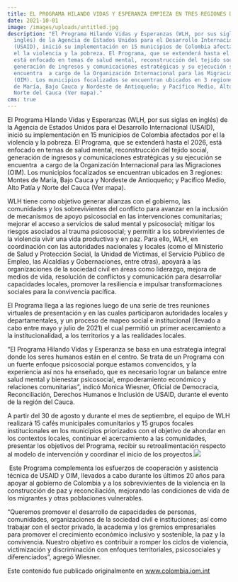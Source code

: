 ```yaml
---
title: EL PROGRAMA HILANDO VIDAS Y ESPERANZA EMPIEZA EN TRES REGIONES DEL PAÍS
date: 2021-10-01
image: /images/uploads/untitled.jpg
description: "El Programa Hilando Vidas y Esperanzas (WLH, por sus siglas en
  inglés) de la Agencia de Estados Unidos para el Desarrollo Internacional
  (USAID), inició su implementación en 15 municipios de Colombia afectados por
  el la violencia y la pobreza. El Programa, que se extenderá hasta el 2026,
  está enfocado en temas de salud mental, reconstrucción del tejido social,
  generación de ingresos y comunicaciones estratégicas y su ejecución se
  encuentra  a cargo de la Organización Internacional para las Migraciones
  (OIM). Los municipios focalizados se encuentran ubicados en 3 regiones: Montes
  de María, Bajo Cauca y Nordeste de Antioqueño; y Pacífico Medio, Alto Patía y
  Norte del Cauca (Ver mapa)."
cms: true
---
```

<!--StartFragment-->

El Programa Hilando Vidas y Esperanzas (WLH, por sus siglas en inglés) de la Agencia de Estados Unidos para el Desarrollo Internacional (USAID), inició su implementación en 15 municipios de Colombia afectados por el la violencia y la pobreza. El Programa, que se extenderá hasta el 2026, está enfocado en temas de salud mental, reconstrucción del tejido social, generación de ingresos y comunicaciones estratégicas y su ejecución se encuentra  a cargo de la Organización Internacional para las Migraciones (OIM). Los municipios focalizados se encuentran ubicados en 3 regiones: Montes de María, Bajo Cauca y Nordeste de Antioqueño; y Pacífico Medio, Alto Patía y Norte del Cauca (Ver mapa).

WLH tiene como objetivo generar alianzas con el gobierno, las comunidades y los sobrevivientes del conflicto para avanzar en la inclusión de mecanismos de apoyo psicosocial en las intervenciones comunitarias; mejorar el acceso a servicios de salud mental y psicosocial; mitigar los riesgos asociados al trauma psicosocial; y permitir a los sobrevivientes de la violencia vivir una vida productiva y en paz. Para ello, WLH, en coordinación con las autoridades nacionales y locales (como el Ministerio de Salud y Protección Social, la Unidad de Víctimas, el Servicio Público de Empleo, las Alcaldías y Gobernaciones, entre otras), apoyará a las organizaciones de la sociedad civil en áreas como liderazgo, mejora de medios de vida, resolución de conflictos y comunicación para desarrollar capacidades locales, promover la resiliencia e impulsar transformaciones sociales para la convivencia pacífica.

El Programa llega a las regiones luego de una serie de tres reuniones virtuales de presentación y en las cuales participaron autoridades locales y departamentales, y un proceso de mapeo social e institucional (llevado a cabo entre mayo y julio de 2021) el cual permitió un primer acercamiento a la institucionalidad, a los territorios y a las realidades locales.

“El Programa Hilando Vidas y Esperanza se basa en una estrategia integral donde los seres humanos están en el centro. Se trata de un Programa con un fuerte enfoque psicosocial porque estamos convencidos, y la experiencia así nos ha enseñado, que es necesario lograr un balance entre salud mental y bienestar psicosocial, empoderamiento económico y relaciones comunitarias”, indicó Monica Wiesner, Oficial de Democracia, Reconciliación, Derechos Humanos e Inclusión de USAID, durante el evento de la región del Cauca.

A partir del 30 de agosto y durante el mes de septiembre, el equipo de WLH realizará 15 cafés municipales comunitarios y 15 grupos focales institucionales en los municipios priorizados con el objetivo de ahondar en los contextos locales, continuar el acercamiento a las comunidades, presentar los objetivos del Programa, recibir su retroalimentación respecto al modelo de intervención y coordinar el inicio de los proyectos.![](https://lh5.googleusercontent.com/jqRVdFF8XJ3KfNwpZ6kso_t3wonCSuq7pTRuxy2RAXKpCHHff3dYqlqZ6VtejJusS5Nzt8nQR6t9ilOyNdFZTCDBbOn0E6IgIH4Mw5u0eNewGHUt0VYEXj-fxxnQ9gjHnITcfKpF)

 Este Programa complementa los esfuerzos de cooperación y asistencia técnica de USAID y OIM, llevados a cabo durante los últimos 20 años para apoyar al gobierno de Colombia y a los sobrevivientes de la violencia en la construcción de paz y reconciliación, mejorando las condiciones de vida de los migrantes y otras poblaciones vulnerables.

“Queremos promover el desarrollo de capacidades de personas, comunidades, organizaciones de la sociedad civil e instituciones; así como trabajar con el sector privado, la academia y los gremios empresariales para promover el crecimiento económico inclusivo y sostenible, la paz y la convivencia. Nuestro objetivo es contribuir a romper los ciclos de violencia, victimización y discriminación con enfoques territoriales, psicosociales y diferenciados”, agregó Wiesner.

Este contenido fue publicado originalmente en www.colombia.iom.int

<!--EndFragment-->